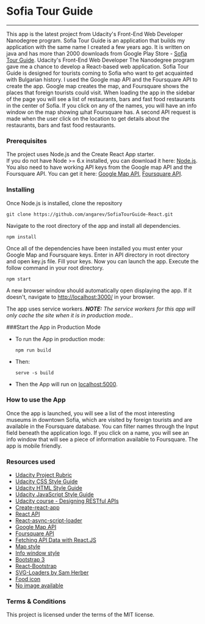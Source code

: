 # Sofia Tour Guide
***

This app is the latest project from Udacity's Front-End Web Developer Nanodegree program. 
Sofia Tour Guide is an application that builds my application with the same name I created 
a few years ago. It is written on java and has more than 2000 downloads from 
Google Play Store -  [Sofia Tour Guide](https://play.google.com/store/apps/details?id=com.sofiatourguide.sofiatourguide&hl=bg). 
Udacity's Front-End Web Developer The Nanodegree program gave me a chance to develop a 
React-based web application. Sofia Tour Guide is designed for tourists coming to 
Sofia who want to get acquainted with Bulgarian history. 
I used the Google map API and the Foursquare API to create the app. 
Google map creates the map, and Foursquare shows the places that foreign tourists could visit. 
When loading the app in the sidebar of the page you will see a list of restaurants, bars and fast food restaurants in the center of Sofia. 
If you click on any of the names, you will have an info window 
on the map showing шhat Foursquare has. A second API request is made when the user click on the location to get details about the  restaurants, bars and fast food restaurants.


### Prerequisites 

The project uses Node.js and the Create React App starter.  
If you do not have Node >= 6.x installed, you can download it here: [Node.js](https://nodejs.org/en/). 
You also need to have working API keys from the Google map API and the Foursquare API. 
You can get it here: [Google Map API](https://cloud.google.com/maps-platform/), [Foursquare API](https://developer.foursquare.com/).
 

### Installing


Once Node.js is installed, clone the repository 
```
git clone https://github.com/angarev/SofiaTourGuide-React.git
```

Navigate to the root directory of the app and install all dependencies.

```
npm install
```

Once all of the dependencies have been installed you must enter your Google Map and Foursquare keys. 
 Enter in API directory in root directory and open key.js file. Fill your keys.
 Now you can launch the app. Execute the follow command in your root directory.  
 
```
npm start
```

A new browser window should automatically open displaying the app.  If it doesn't, navigate to [http://localhost:3000/](http://localhost:3000/) in your browser.

The app uses service workers.
***NOTE:*** *The service workers for this app will only cache the site when it is in production mode.*.

###Start the App in Production Mode

* To run the App in production mode:

	`npm run build`

* Then:

	`serve -s build`

* Then the App will run on [localhost:5000](http://localhost:5000). 

### How to use the App


Once the app is launched, you will see a list of the most interesting museums in downtown Sofia, which are visited by foreign tourists and are available in the Foursquare database. 
You can filter names through the Input field beneath the application logo. 
If you click on a name, you will see an info window that will see a piece of information available to Foursquare.
The app is mobile friendly.


### Resources used


* [Udacity Project Rubric](https://review.udacity.com/#!/rubrics/1351/view)
* [Udacity CSS Style Guide](http://udacity.github.io/frontend-nanodegree-styleguide/css.html)
* [Udacity HTML Style Guide](http://udacity.github.io/frontend-nanodegree-styleguide/index.html)
* [Udacity JavaScript Style Guide](http://udacity.github.io/frontend-nanodegree-styleguide/javascript.html)
* [Udacity course - Designing RESTful APIs](https://classroom.udacity.com/courses/ud388)
* [Create-react-app](https://github.com/facebookincubator/create-react-app)
* [React API](https://facebook.github.io/react/docs/react-api.html)
* [React-async-script-loader](https://github.com/leozdgao/react-async-script-loader)
* [Google Map API](https://cloud.google.com/maps-platform/)
* [Foursquare API](https://developer.foursquare.com/)
* [Fetching API Data with React.JS](https://blog.hellojs.org/fetching-api-data-with-react-js-460fe8bbf8f2)
* [Map style](https://snazzymaps.com/style/20/gowalla)
* [Info window style](http://en.marnoto.com/2014/09/5-formas-de-personalizar-infowindow.html)
* [Bootstrap 3](https://getbootstrap.com/docs/3.3/)
* [React-Bootstrap](https://react-bootstrap.github.io)
* [SVG-Loaders by Sam Herber](https://github.com/SamHerbert/SVG-Loaders)
* [Food icon](https://www.freeiconspng.com/img/2948)
* [No image available](http://amnesia.wikia.com/wiki/File:No-image-available-hi.png)


###  Terms & Conditions

This project is licensed under the terms of the MIT license.













